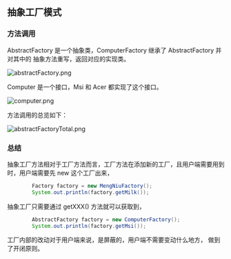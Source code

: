 ## 抽象工厂模式
### 方法调用
AbstractFactory 是一个抽象类，ComputerFactory 继承了 AbstractFactory 并对其中的
抽象方法重写，返回对应的实现类。

![abstractFactory.png](https://i.loli.net/2019/01/05/5c30162459719.png)

Computer 是一个接口，Msi 和 Acer 都实现了这个接口。

![computer.png](https://i.loli.net/2019/01/05/5c3016d938d9f.png)

方法调用的总览如下：

![abstractFactoryTotal.png](https://i.loli.net/2019/01/05/5c30170b43dd9.png)

### 总结

抽象工厂方法相对于工厂方法而言，工厂方法在添加新的工厂，且用户端需要用到时，用户端需要先 new 这个工厂出来，
```java
        Factory factory = new MengNiuFactory();
        System.out.println(factory.getMilk());
```
抽象工厂只需要通过 getXXX() 方法就可以获取到，
```java
        AbstractFactory factory = new ComputerFactory();
        System.out.println(factory.getMsi());
```
工厂内部的改动对于用户端来说，是屏蔽的，用户端不需要变动什么地方，
做到了开闭原则。